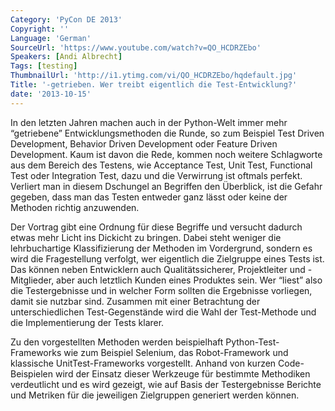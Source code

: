 ```yaml
---
Category: 'PyCon DE 2013'
Copyright: ''
Language: 'German'
SourceUrl: 'https://www.youtube.com/watch?v=QO_HCDRZEbo'
Speakers: [Andi Albrecht]
Tags: [testing]
ThumbnailUrl: 'http://i1.ytimg.com/vi/QO_HCDRZEbo/hqdefault.jpg'
Title: '-getrieben. Wer treibt eigentlich die Test-Entwicklung?'
date: '2013-10-15'
---
```

In den letzten Jahren machen auch in der Python-Welt immer mehr “getriebene” Entwicklungsmethoden die Runde, so zum Beispiel Test Driven Development, Behavior Driven Development oder Feature Driven Development. Kaum ist davon die Rede, kommen noch weitere Schlagworte aus dem Bereich des Testens, wie Acceptance Test, Unit Test, Functional Test oder Integration Test, dazu und die Verwirrung ist oftmals perfekt. Verliert man in diesem Dschungel an Begriffen den Überblick, ist die Gefahr gegeben, dass man das Testen entweder ganz lässt oder keine der Methoden richtig anzuwenden.

Der Vortrag gibt eine Ordnung für diese Begriffe und versucht dadurch etwas mehr Licht ins Dickicht zu bringen. Dabei steht weniger die lehrbuchartige Klassifizierung der Methoden im Vordergrund, sondern es wird die Fragestellung verfolgt, wer eigentlich die Zielgruppe eines Tests ist. Das können neben Entwicklern auch Qualitätssicherer, Projektleiter und -Mitglieder, aber auch letztlich Kunden eines Produktes sein. Wer “liest” also die Testergebnisse und in welcher Form sollten die Ergebnisse vorliegen, damit sie nutzbar sind. Zusammen mit einer Betrachtung der unterschiedlichen Test-Gegenstände wird die Wahl der Test-Methode und die Implementierung der Tests klarer.

Zu den vorgestellten Methoden werden beispielhaft Python-Test-Frameworks wie zum Beispiel Selenium, das Robot-Framework und klassische UnitTest-Frameworks vorgestellt. Anhand von kurzen Code-Beispielen wird der Einsatz dieser Werkzeuge für bestimmte Methodiken verdeutlicht und es wird gezeigt, wie auf Basis der Testergebnisse Berichte und Metriken für die jeweiligen Zielgruppen generiert werden können.
